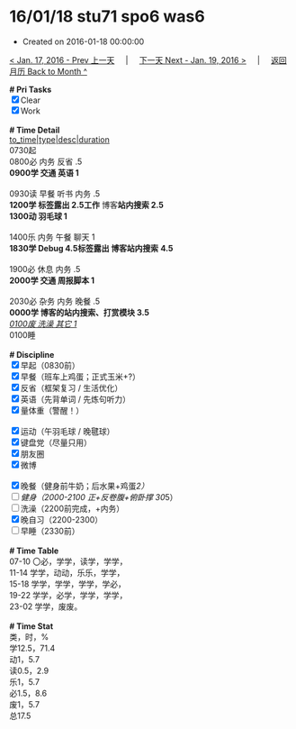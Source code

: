 # 16/01/18 stu71 spo6 was6

- Created on 2016-01-18 00:00:00

[< Jan. 17, 2016 - Prev 上一天](/lifelogs/2016/01/d17.md) &nbsp; &nbsp; | &nbsp; &nbsp; [下一天 Next - Jan. 19, 2016 >](/lifelogs/2016/01/d19.md) &nbsp; &nbsp; |  &nbsp; &nbsp; [返回月历 Back to Month ^](/lifelogs/2016/01/index.md)
<br/><div><b># Pri Tasks</b></div><div><input checked="true" type="checkbox"/>Clear</div><div><input checked="true" type="checkbox"/>Work</div><div><br/></div><div><b># Time Detail</b></div><div><u>to_time|type|desc|duration</u></div><div>0730起</div><div>0800必 内务 反省 .5</div><div><b>0900学 交通 英语 1</b></div><div><br/></div><div>0930读 早餐 听书 内务 .5</div><div><b>1200学 标签露出 2.5</b><b>工作</b> 博客<b>站内搜索 2.5</b></div><div><b>1300动 羽毛球 1</b></div><div><br/></div><div>1400乐 内务 午餐 聊天 1</div><div><b>1830学 Debug 4.5</b><b>标签露出 博客站内搜索</b> <b>4.5</b></div><div><br/></div><div>1900必 休息 内务 .5</div><div><b>2000学 交通 周报脚本 1</b></div><div><br/></div><div>2030必 杂务 内务 晚餐 .5</div><div><b>0000学 博客的站内搜索、打赏模块 3.5</b></div><div><u><i>0100废 洗澡 其它 1</i></u></div><div>0100睡</div><div><br/></div><div><b># Discipline</b></div><div><input checked="true" type="checkbox"/>早起（0830前）</div><div><input checked="true" type="checkbox"/>早餐（班车上鸡蛋；正式玉米+?）</div><div><input checked="true" type="checkbox"/>反省（框架复习 / 生活优化）</div><div><input checked="true" type="checkbox"/>英语（先背单词 / 先炼句听力）</div><div><input checked="true" type="checkbox"/>量体重（警醒！）</div><div><br/></div><div><input checked="true" type="checkbox"/>运动（午羽毛球 / 晚毽球）</div><div><input checked="true" type="checkbox"/>键盘党（尽量只用）</div><div><input checked="true" type="checkbox"/>朋友圈</div><div><input checked="true" type="checkbox"/>微博</div><div><br/></div><div><input checked="true" type="checkbox"/>晚餐（健身前牛奶；后水果+鸡蛋*2）</div><div><input type="checkbox"/>健身（2000-2100 正+反卷腹+俯卧撑 30*5）</div><div><input type="checkbox"/>洗澡（2200前完成，+内务）</div><div><input checked="true" type="checkbox"/>晚自习（2200-2300）</div><div><input type="checkbox"/>早睡（2330前）</div><div><br/></div><div><b># Time Table</b></div><div>07-10 〇必，学学，读学，学学，</div><div>11-14 学学，动动，乐乐，学学，</div><div>15-18 学学，学学，学学，学必，</div><div>19-22 学学，必学，学学，学学，</div><div>23-02 学学，废废。</div><div><br/></div><div><b># Time Stat</b></div><div>类，时，%</div><div>学12.5，71.4</div><div>动1，5.7</div><div>读0.5，2.9</div><div>乐1，5.7</div><div>必1.5，8.6</div><div>废1，5.7</div><div>总17.5</div>
